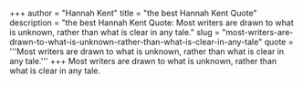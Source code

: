 +++
author = "Hannah Kent"
title = "the best Hannah Kent Quote"
description = "the best Hannah Kent Quote: Most writers are drawn to what is unknown, rather than what is clear in any tale."
slug = "most-writers-are-drawn-to-what-is-unknown-rather-than-what-is-clear-in-any-tale"
quote = '''Most writers are drawn to what is unknown, rather than what is clear in any tale.'''
+++
Most writers are drawn to what is unknown, rather than what is clear in any tale.
